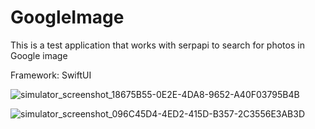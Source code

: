 # GoogleImage

This is a test application that works with serpapi to search for photos in Google image

Framework: SwiftUI


![simulator_screenshot_18675B55-0E2E-4DA8-9652-A40F03795B4B](https://user-images.githubusercontent.com/44671712/179455763-5464ca6b-196b-400a-b584-fba8d2b413a6.png)

![simulator_screenshot_096C45D4-4ED2-415D-B357-2C3556E3AB3D](https://user-images.githubusercontent.com/44671712/179455790-ecadc280-da45-42f6-b3d0-04410cb5a1d4.png)

